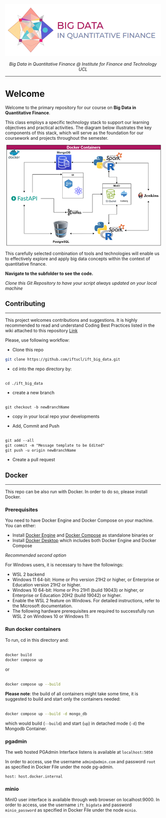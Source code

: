 <p align="center">
    <a href=""><img src="./assets/img/LOGO_BDQF_BANNER.png" alt="BigData-IFT"></a>
</p>
<p align="center">
    <em>Big Data in Quantitative Finance @ Institute for Finance and Technology UCL</em>
</p>

---

# Welcome

Welcome to the primary repository for our course on **Big Data in Quantitative Finance**.

This class employs a specific technology stack to support our learning objectives and practical activities. The diagram below illustrates the key components of this stack, which will serve as the foundation for our coursework and projects throughout the semester.

<p align="center">
    <a href=""><img src="./assets/img/stack_2025.png" alt="BigData-IFT"></a>
</p>

This carefully selected combination of tools and technologies will enable us to effectively explore and apply big data concepts within the context of quantitative finance.

**Navigate to the subfolder to see the code.**

*Clone this Git Repository to have your script always updated on your local machine*

## Contributing

---

This project welcomes contributions and suggestions. It is highly recommended to read and understand Coding Best Practices listed in the wiki attached to this repository [Link](https://github.com/iftucl/ift_big_data)

Please, use following workflow:

+ Clone this repo 
 
```bash
git clone https://github.com/iftucl/ift_big_data.git
```
+ cd into the repo directory by:

```

cd ./ift_big_data

```

+ create a new branch

```

git checkout -b newBranchName

```

+ copy in your local repo your developments

+ Add, Commit and Push

```

git add --all
git commit -m "Message template to be Edited"
git push -u origin newBranchName

```

+ Create a pull request

## Docker

---

This repo can be also run with Docker. In order to do so, please install Docker.

### Prerequisites

You need to have Docker Engine and Docker Compose on your machine. You can either:

- Install [Docker Engine](https://docs.docker.com/get-docker/) and [Docker Compose](https://docs.docker.com/compose/install/) as standalone binaries or
- Install [Docker Desktop](https://docs.docker.com/desktop/) which includes both Docker Engine and Docker Compose

*Recommended second option*

For Windows users, it is necessary to have the followings:

* WSL 2 backend
* Windows 11 64-bit: Home or Pro version 21H2 or higher, or Enterprise or Education version 21H2 or higher.
* Windows 10 64-bit: Home or Pro 21H1 (build 19043) or higher, or Enterprise or Education 20H2 (build 19042) or higher.
* Enable the WSL 2 feature on Windows. For detailed instructions, refer to the Microsoft documentation.
* The following hardware prerequisites are required to successfully run WSL 2 on Windows 10 or Windows 11:

### Run docker containers

To run, cd in this directory and:

```bash

docker build
docker compose up

```
or

```bash

docker compose up --build

```

**Please note**: the build of all containers might take some time, it is suggested to build and start only the containers needed:

```bash

docker compose up --build -d mongo_db

```

which would build (`--build`) and start (`up`) in detached mode (`-d`) the Mongodb Container.

### pgadmin

The web hosted PGAdmin Interface listens is available at `localhost:5050`

In order to access, use the username `admin@admin.com` and password `root` as specified in Docker File under the node pg-admin.

```
host: host.docker.internal

```

### minio

MinIO user interface is available through web browser on localhost:9000. 
In order to access, use the username `ift_bigdata` and password `minio_password` as specified in Docker File under the node `minio`.
